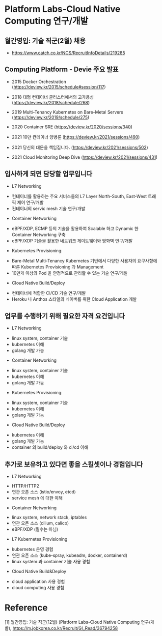 # Platform Labs-Cloud Native Computing 연구/개발

## 월간영입: 기술 직군(2월) 채용
- https://www.catch.co.kr/NCS/RecruitInfoDetails/219285

## Computing Platform - Devie 주요 발표

* 2015 Docker Orchestration (https://deview.kr/2015/schedule#session/117)

* 2018 대형 컨테이너 클러스터에서의 고가용성 (https://deview.kr/2018/schedule/268)

* 2019 Multi-Tenancy Kubernetes on Bare-Metal Servers (https://deview.kr/2019/schedule/275)

* 2020 Container SRE (https://deview.kr/2020/sessions/340)

* 2021 10만 컨테이너 양병론 (https://deview.kr/2021/sessions/490)

* 2021 당신의 대문을 책임집니다. (https://deview.kr/2021/sessions/502)

* 2021 Cloud Monitoring Deep Dive (https://deview.kr/2021/sessions/431)


## 입사하게 되면 담당할 업무입니다

* L7 Networking
- 컨테이너를 활용하는 주요 서비스들의 L7 Layer North-South, East-West 트래픽 제어 연구/개발
- 컨테이너의 servic mesh 기술 연구/개발

* Container Networking
- eBPF/XDP, ECMP 등의 기술을 활용하여 Scalable 하고 Dynamic 한 Container Networking 구축
- eBPF/XDP 기술을 활용한 네트워크 게이트웨이와 방화벽 연구/개발

* Kubernetes Provisioning
- Bare-Metal Multi-Tenancy Kubernetes 기반에서 다양한 사용자의 요구사항에 따른 Kubernetes Provisioning 과 Management
- 10만개 이상의 Pod 을 안정적으로 관리할 수 있는 기술 연구/개발

* Cloud Native Build/Deploy
- 컨테이너에 적합한 CI/CD 기술 연구/개발
- Heroku 나 Anthos 스타일의 네이버를 위한 Cloud Application 개발

## 업무를 수행하기 위해 필요한 자격 요건입니다

* L7 Networking
- linux system, container 기술
- kubernetes 이해
- golang 개발 가능

* Container Networking
- linux system, container 기술
- kubernetes 이해
- golang 개발 가능

* Kubernetes Provisioning
- linux system, container 기술
- kubernetes 이해
- golang 개발 가능

* Cloud Native Build/Deploy
- kubernetes 이해
- golang 개발 가능
- container 의 build/deploy 와 ci/cd 이해

## 추가로 보유하고 있다면 좋을 스킬셋이나 경험입니다

* L7 Networking
- HTTP/HTTP2
- 연관 오픈 소스 (istio/envoy, etcd)
- service mesh 에 대한 이해

* Container Networking
- linux system, network stack, iptables
- 연관 오픈 소스 (cilium, calico)
- eBPF/XDP (필수는 아님)

* L7 Kubernetes Provisioning
- kubernetes 운영 경험
- 연관 오픈 소스 (kube-spray, kubeadm, docker, containerd)
- linux system 과 container 기술 사용 경험

* Cloud Native Build&Deploy
- cloud application 사용 경험
- cloud computing 사용 경험

# Reference
[1] 월간영입: 기술 직군(12월) (Platform Labs-Cloud Native Computing 연구/개발), https://m.jobkorea.co.kr/Recruit/GI_Read/36794258